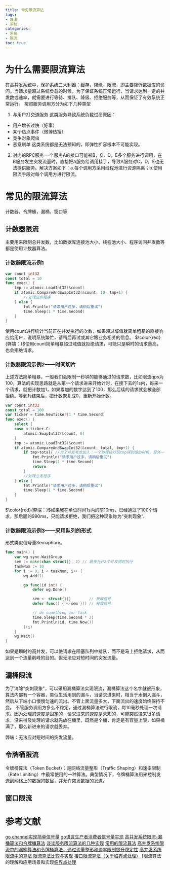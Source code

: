 ```yaml
---
title: 常见限流算法
tags:
- 算法
- 系统
categories:
- 系统
- 限流
toc: true
---
```

# 为什么需要限流算法
在高并发系统中，保护系统三大利器：缓存，降级，限流，即主要降低数据库的访问。当请求量超过系统负载的时候，为了保证系统正常运行，当请求达到一定的并发数或速率，就需要进行等待、排队、降级、拒绝服务等，从而保证了有效系统正常运行。
按照服务调用方分为如下几种类型
1. 与用户打交道服务
这类服务导致系统负载过高原因：
- 用户增长过快（好事）
- 某个热点事件（微博热搜）
- 竞争对象爬虫
- 恶意刷单
这类系统都是无法预知的，即弹性扩容根本不可能实现。
2. 对内的RPC服务
一个服务A的接口可能被B，C，D，E多个服务进行调用，在B服务发生突发流量时，直接把A服务给调用挂了，导致A服务对C，D，E也无法提供服务。解决方案如下：a.每个调用方采用线程池进行资源隔离；b.使用限流手段对每个调用方进行限流。
# 常见的限流算法
计数器，令牌桶，漏桶，窗口等
## 计数器限流
主要用来限制总并发数，比如数据库连接池大小、线程池大小、程序访问并发数等都是使用计数器算法。
### 计数器限流示例1
```go
var count int32
const total = 10
func exec() {
	tmp := atomic.LoadInt32(&count)
	if atomic.CompareAndSwapInt32(&count, 10, tmp+1) {
		//处理业务程序
	} else {
		fmt.Println("请求用户过多，请稍后重试")
		time.Sleep(1 * time.Second)
	}
}
```
使用count进行统计当前正在并发执行的次数，如果超过域值就简单粗暴的直接响应给用户，说明系统繁忙，请稍后再试或其它跟业务相关的信息。
$\color{red}{弊端：}$使用count简单粗暴超过域值就拒绝请求，可能只是瞬时的请求量高，也会拒绝请求。
### 计数器限流示例2——时间切片
上述方法简单粗暴，一般我们会限制一秒钟的能够通过的请求数，比如限流qps为100，算法的实现思路就是从第一个请求进来开始计时，在接下去的1s内，每来一个请求，就把计数加1，如果累加的数字达到了100，那么后续的请求就会被全部拒绝。等到1s结束后，把计数恢复成0，重新开始计数。
```go
var count int32
const total = 100
var ticker = time.NewTicker(1 * time.Second)
func exec() {
	select {
	case <-ticker.C:
		atomic.SwapInt32(&count, 0)
	}
	tmp := atomic.LoadInt32(&count)
	if atomic.CompareAndSwapInt32(&count, total, tmp+1) {
		if tmp>total{ //为了并发考虑加入：一个协程执行玩tmp得到值的时候，另外一个立马要执行count赋值为0
			fmt.Println("请求用户过多，请稍后重试")
			time.Sleep(1 * time.Second)
			return 
		}
		//处理业务程序
	} else {
		fmt.Println("请求用户过多，请稍后重试")
		time.Sleep(1 * time.Second)
	}
}
```
$\color{red}{弊端：}$如果我在单位时间1s内的前10ms，已经通过了100个请求，那后面的990ms，只能请求拒绝，我们把这种现象称为“突刺现象”.
### 计数器限流示例3——采用队列的形式
形式类似信号量Semaphore。
```go
func main() {
    var wg sync.WaitGroup
    sem := make(chan struct{}, 2) // 最多允许2个并发同时执行
    taskNum := 10
    for i := 0; i < taskNum; i++ {
        wg.Add(1)

        go func(id int) {
            defer wg.Done()

            sem <- struct{}{}        // 获取信号
            defer func() { <-sem }() // 释放信号

            // do something for task
            time.Sleep(time.Second * 2)
            fmt.Println(id, time.Now())
        }(i)
    }
    wg.Wait()
}
```
如果是瞬时的高并发，可以使请求在阻塞队列中排队，而不是马上拒绝请求，从而达到一个流量削峰的目的。但无法应对短时间的突发流量。
## 漏桶限流
为了消除"突刺现象"，可以采用漏桶算法实现限流，漏桶算法这个名字就很形象，算法内部有一个容器，类似生活用到的漏斗，当请求进来时，相当于水倒入漏斗，然后从下端小口慢慢匀速的流出。不管上面流量多大，下面流出的速度始终保持不变。
不管服务调用方多么不稳定，通过漏桶算法进行限流，每10毫秒处理一次请求。因为处理的速度是固定的，请求进来的速度是未知的，可能突然进来很多请求，没来得及处理的请求就先放在桶里，既然是个桶，肯定是有容量上限，如果桶满了，那么新进来的请求就丢弃。

弊端：无法应对短时间的突发流量。

## 令牌桶限流
令牌桶算法（Token Bucket）：是网络流量整形（Traffic Shaping）和速率限制（Rate Limiting）中最常使用的一种算法。典型情况下，令牌桶算法用来控制发送到网络上的数据的数目，并允许突发数据的发送。

## 窗口限流

# 参考文献
[go channel实现简单信号量](https://blog.csdn.net/qq_15437667/article/details/70769084)
[go语言生产者消费者信号量实现](https://blog.csdn.net/qq_30505673/article/details/82156834)
[高并发系统限流-漏桶算法和令牌桶算法](https://blog.csdn.net/weixin_42296449/article/details/90318706)
[谈谈服务限流算法的几种实现](https://blog.csdn.net/linhui258/article/details/81155622)
[常用的限流算法](https://www.cnblogs.com/senlinyang/p/7840304.html)
[高并发系统限流中的漏桶算法和令牌桶算法，通过流量整形和速率限制提升稳定性](https://blog.csdn.net/scorpio3k/article/details/53103239)
[高并发系统限流中的算法](https://blog.csdn.net/u012526691/article/details/80333907)
[限流算法比较与实现](https://www.jianshu.com/p/ee2c8843f7a9)
[接口限流算法（关于临界点处理）](https://blog.csdn.net/ljj821061514/article/details/52512943)
[限流算法的理解和应用场景和实现[临界点处理](https://blog.csdn.net/u010963948/article/details/79424413)
